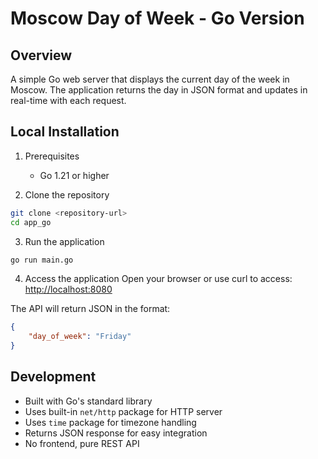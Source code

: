 # Moscow Day of Week - Go Version

## Overview

A simple Go web server that displays the current day of the week in Moscow. The application returns the day in JSON format and updates in real-time with each request.

## Local Installation

1. Prerequisites
   - Go 1.21 or higher

2. Clone the repository

```bash
git clone <repository-url>
cd app_go
```

3. Run the application

```bash
go run main.go
```

4. Access the application
Open your browser or use curl to access: <http://localhost:8080>

The API will return JSON in the format:

```json
{
    "day_of_week": "Friday"
}
```

## Development

- Built with Go's standard library
- Uses built-in `net/http` package for HTTP server
- Uses `time` package for timezone handling
- Returns JSON response for easy integration
- No frontend, pure REST API
